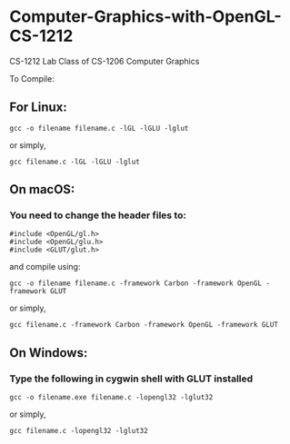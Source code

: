 # Computer-Graphics-with-OpenGL-CS-1212
CS-1212 Lab Class of CS-1206 Computer Graphics


To Compile:

## For Linux:


```
gcc -o filename filename.c -lGL -lGLU -lglut

```
or simply,
```
gcc filename.c -lGL -lGLU -lglut

```



## On macOS:
### You need to change the header files to:

```
#include <OpenGL/gl.h> 
#include <OpenGL/glu.h> 
#include <GLUT/glut.h> 
```

and compile using:

```
gcc -o filename filename.c -framework Carbon -framework OpenGL -framework GLUT

```
or simply, 

```
gcc filename.c -framework Carbon -framework OpenGL -framework GLUT

```

## On Windows:

### Type the following in cygwin shell with GLUT installed

```
gcc -o filename.exe filename.c -lopengl32 -lglut32
```
or simply,

```
gcc filename.c -lopengl32 -lglut32
```



